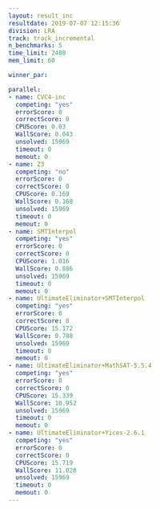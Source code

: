 ```yaml
---
layout: result_inc
resultdate: 2019-07-07 12:15:36
division: LRA
track: track_incremental
n_benchmarks: 5
time_limit: 2400
mem_limit: 60

winner_par: 

parallel:
- name: CVC4-inc
  competing: "yes"
  errorScore: 0
  correctScore: 0
  CPUScore: 0.03
  WallScore: 0.043
  unsolved: 15969
  timeout: 0
  memout: 0
- name: Z3
  competing: "no"
  errorScore: 0
  correctScore: 0
  CPUScore: 0.169
  WallScore: 0.168
  unsolved: 15969
  timeout: 0
  memout: 0
- name: SMTInterpol
  competing: "yes"
  errorScore: 0
  correctScore: 0
  CPUScore: 1.016
  WallScore: 0.886
  unsolved: 15969
  timeout: 0
  memout: 0
- name: UltimateEliminator+SMTInterpol
  competing: "yes"
  errorScore: 0
  correctScore: 0
  CPUScore: 15.172
  WallScore: 9.788
  unsolved: 15969
  timeout: 0
  memout: 0
- name: UltimateEliminator+MathSAT-5.5.4
  competing: "yes"
  errorScore: 0
  correctScore: 0
  CPUScore: 15.339
  WallScore: 10.952
  unsolved: 15969
  timeout: 0
  memout: 0
- name: UltimateEliminator+Yices-2.6.1
  competing: "yes"
  errorScore: 0
  correctScore: 0
  CPUScore: 15.719
  WallScore: 11.028
  unsolved: 15969
  timeout: 0
  memout: 0
---
```

